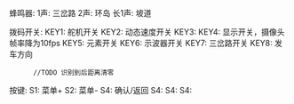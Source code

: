 蜂鸣器:
1声: 三岔路
2声: 环岛
长1声: 坡道

拨码开关:
KEY1: 舵机开关
KEY2: 动态速度开关
KEY3: 
KEY4: 显示开关，摄像头帧率降为10fps
KEY5: 元素开关
KEY6: 示波器开关
KEY7: 三岔路开关
KEY8: 发车方向

          //TODO 识别到后距离清零

按键:
S1: 菜单+
S2: 菜单-
S4: 确认/返回
S4: 
S4: 
S4: 
